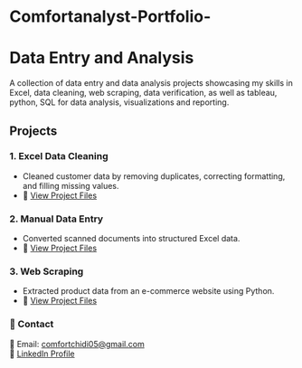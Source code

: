 # Comfortanalyst-Portfolio-
# Data Entry and Analysis
A collection of data entry and data analysis projects showcasing my skills in Excel, data cleaning, web scraping, data verification, as well as tableau, python, SQL for data analysis, visualizations and reporting.

  

## Projects  
### 1. Excel Data Cleaning  
- Cleaned customer data by removing duplicates, correcting formatting, and filling missing values.  
- 📂 [View Project Files](Excel-Data-Cleaning/)  

### 2. Manual Data Entry  
- Converted scanned documents into structured Excel data.  
- 📂 [View Project Files](Manual-Data-Entry/)  

### 3. Web Scraping  
- Extracted product data from an e-commerce website using Python.  
- 📂 [View Project Files](Web-Scraping/)  


### 📌 Contact  
📧 Email: comfortchidi05@gmail.com  
📂 [LinkedIn Profile](your-linkedin-profile)  
